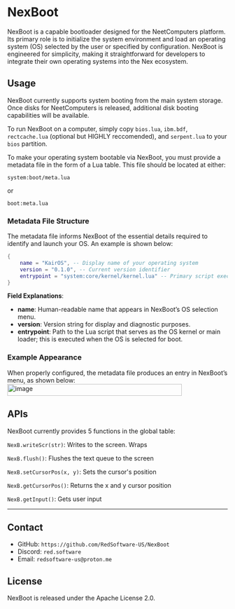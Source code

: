 # NexBoot

NexBoot is a capable bootloader designed for the NeetComputers platform.
Its primary role is to initialize the system environment and load an operating system (OS) selected by the user or specified by configuration. NexBoot is engineered for simplicity, making it straightforward for developers to integrate their own operating systems into the Nex ecosystem.

## Usage

NexBoot currently supports system booting from the main system storage. Once disks for NeetComputers is released, additional disk booting capabilities will be available.

To run NexBoot on a computer, simply copy `bios.lua`, `ibm.bdf`, `rectcache.lua` (optional but HIGHLY reccomended), and `serpent.lua` to your `bios` partition.

To make your operating system bootable via NexBoot, you must provide a metadata file in the form of a Lua table. This file should be located at either:

```
system:boot/meta.lua
```

or

```
boot:meta.lua
```

### Metadata File Structure

The metadata file informs NexBoot of the essential details required to identify and launch your OS.
An example is shown below:

```lua
{
    name = "KairOS", -- Display name of your operating system
    version = "0.1.0", -- Current version identifier
    entrypoint = "system:core/kernel/kernel.lua" -- Primary script executed during boot
}
```

**Field Explanations**:

* **name**: Human-readable name that appears in NexBoot’s OS selection menu.
* **version**: Version string for display and diagnostic purposes.
* **entrypoint**: Path to the Lua script that serves as the OS kernel or main loader; this is executed when the OS is selected for boot.

### Example Appearance

When properly configured, the metadata file produces an entry in NexBoot’s menu, as shown below:
<img width="399" height="27" alt="image" src="https://github.com/user-attachments/assets/5bf84d18-5111-426e-b212-a8c7a5f5f35e" />

## APIs

NexBoot currently provides 5 functions in the global table:

`NexB.writeScr(str)`: Writes to the screen. Wraps

`NexB.flush()`: Flushes the text queue to the screen

`NexB.setCursorPos(x, y)`: Sets the cursor's position

`NexB.getCursorPos()`: Returns the x and y cursor position

`NexB.getInput()`: Gets user input

---

## Contact

* GitHub: `https://github.com/RedSoftware-US/NexBoot`
* Discord: `red.software`
* Email: `redsoftware-us@proton.me`

## License

NexBoot is released under the Apache License 2.0.
